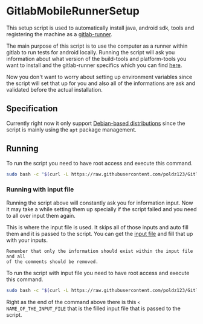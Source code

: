 # GitlabMobileRunnerSetup

This setup script is used to automatically install java, android sdk, tools and registering the machine as a [gitlab-runner](https://docs.gitlab.com/runner/).

The main purpose of this script is to use the computer as a runner within gitlab to run tests for android locally. Running the script
will ask you information about what version of the build-tools and platform-tools you want to install and the gitlab-runner specifics
which you can find [here](https://docs.gitlab.com/runner/register/).

Now you don't want to worry about setting up environment variables since the script will set that up for you and also 
all of the informations are ask and validated before the actual installation.

## Specification

Currently right now it only support [Debian-based distributions](https://en.wikipedia.org/wiki/Category:Debian-based_distributions) since the script is mainly using the `apt` package management.

## Running

To run the script you need to have root access and execute this command.
```bash
sudo bash -c "$(curl -L https://raw.githubusercontent.com/poldz123/GitlabMobileRunnerSetup/master/install.deb.sh)"
```

### Running with input file

Running the script above will constantly ask you for information input. Now it may take a while setting them up specially
if the script failed and you need to all over input them again.

This is where the input file is used. It skips all of those inputs and auto fill them and it is passed to the script.
You can get the [input file](https://github.com/poldz123/GitlabMobileRunnerSetup/blob/master/mobile-runner-input) and fill that up with your inputs.

```
Remember that only the information should exist within the input file and all
of the comments should be removed.
```

To run the script with input file you need to have root access and execute this command.
```bash
sudo bash -c "$(curl -L https://raw.githubusercontent.com/poldz123/GitlabMobileRunnerSetup/master/install.deb.sh)" < NAME_OF_THE_INPUT_FILE
```

Right as the end of the command above there is this `< NAME_OF_THE_INPUT_FILE` that is the filled input file that is passed to the script.
